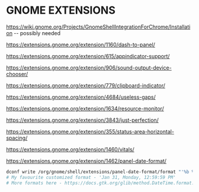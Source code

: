 # GNOME EXTENSIONS

https://wiki.gnome.org/Projects/GnomeShellIntegrationForChrome/Installation -- possibly needed

https://extensions.gnome.org/extension/1160/dash-to-panel/

https://extensions.gnome.org/extension/615/appindicator-support/

https://extensions.gnome.org/extension/906/sound-output-device-chooser/

https://extensions.gnome.org/extension/779/clipboard-indicator/

https://extensions.gnome.org/extension/4684/useless-gaps/

https://extensions.gnome.org/extension/1634/resource-monitor/

https://extensions.gnome.org/extension/3843/just-perfection/

https://extensions.gnome.org/extension/355/status-area-horizontal-spacing/

https://extensions.gnome.org/extension/1460/vitals/

https://extensions.gnome.org/extension/1462/panel-date-format/
```sh
dconf write /org/gnome/shell/extensions/panel-date-format/format "'%b %d,   %A,   %X'"
# My favourite customized format - 'Jan 31, Monday, 12:59:59 PM'
# More formats here - https://docs.gtk.org/glib/method.DateTime.format.html
```
